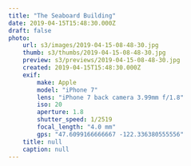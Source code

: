 ```yaml
---
title: "The Seaboard Building"
date: 2019-04-15T15:48:30.000Z
draft: false
photo:
    url: s3/images/2019-04-15-08-48-30.jpg
    thumb: s3/thumbs/2019-04-15-08-48-30.jpg
    preview: s3/previews/2019-04-15-08-48-30.jpg
    created: 2019-04-15T15:48:30.000Z
    exif:
        make: Apple
        model: "iPhone 7"
        lens: "iPhone 7 back camera 3.99mm f/1.8"
        iso: 20
        aperture: 1.8
        shutter_speed: 1/2519
        focal_length: "4.0 mm"
        gps: "47.6099166666667 -122.336380555556"
    title: null
    caption: null
---
```

